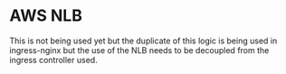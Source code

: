 # AWS NLB

This is not being used yet but the duplicate of this logic is being used in ingress-nginx but the use of the NLB needs to be decoupled from the ingress controller used.
